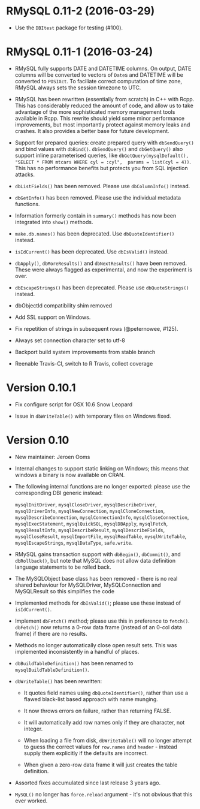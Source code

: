 # RMySQL 0.11-2 (2016-03-29)

- Use the `DBItest` package for testing (#100).


# RMySQL 0.11-1 (2016-03-24)

 *  RMySQL fully supports DATE and DATETIME columns. On output, DATE columns
    will be converted to vectors of `Date`s and DATETIME will be converted
    to `POSIXct`. To faciliate correct computation of time zone, RMySQL
    always sets the session timezone to UTC.

 *  RMySQL has been rewritten (essentially from scratch) in C++ with
    Rcpp. This has considerably reduced the amount of code, and allow us to
    take advantage of the more sophisticated memory management tools available in
    Rcpp. This rewrite should yield some minor performance improvements, but 
    most importantly protect against memory leaks and crashes. It also provides
    a better base for future development.

 *  Support for prepared queries: create prepared query with `dbSendQuery()` 
    and bind values with `dbBind()`. `dbSendQuery()` and `dbGetQuery()` also 
    support inline parameterised queries, like 
    `dbGetQuery(mysqlDefault(), "SELECT * FROM mtcars WHERE cyl = :cyl", 
    params = list(cyl = 4))`. This has no performance benefits but protects you 
    from SQL injection attacks.

 * `dbListFields()` has been removed. Please use `dbColumnInfo()` instead.

 * `dbGetInfo()` has been removed. Please use the individual metadata 
    functions.

 *  Information formerly contain in `summary()` methods has now been integrated
    into `show()` methods.

 *  `make.db.names()` has been deprecated. Use `dbQuoteIdentifier()` instead.
 
 *  `isIdCurrent()` has been deprecated. Use `dbIsValid()` instead.

 *  `dbApply()`, `dbMoreResults()` and `dbNextResults()` have been removed.
    These were always flagged as experimental, and now the experiment is over.

 *  `dbEscapeStrings()` has been deprecated. Please use `dbQuoteStrings()`
    instead.

 *  dbObjectId compatibility shim removed

 *  Add SSL support on Windows.

 *  Fix repetition of strings in subsequent rows (@peternowee, #125).

 *  Always set connection character set to utf-8

 *  Backport build system improvements from stable branch

 *  Reenable Travis-CI, switch to R Travis, collect coverage


# Version 0.10.1

 *  Fix configure script for OSX 10.6 Snow Leopard
 
 *  Issue in `dbWriteTable()` with temporary files on Windows fixed.

# Version 0.10

 *  New maintainer: Jeroen Ooms

 *  Internal changes to support static linking on Windows; this means that
    windows a binary is now available on CRAN.

 *  The following internal functions are no longer exported: please
    use the corresponding DBI generic instead:

    `mysqlInitDriver`, `mysqlCloseDriver`, `mysqlDescribeDriver`,
    `mysqlDriverInfo`, `mysqlNewConnection`, `mysqlCloneConnection`,
    `mysqlDescribeConnection`, `mysqlConnectionInfo`, `mysqlCloseConnection`,
    `mysqlExecStatement`, `mysqlQuickSQL`, `mysqlDBApply`, `mysqlFetch`,
    `mysqlResultInfo`, `mysqlDescribeResult`, `mysqlDescribeFields`,
    `mysqlCloseResult`, `mysqlImportFile`, `mysqlReadTable`, `mysqlWriteTable`,
    `mysqlEscapeStrings`, `mysqlDataType`, `safe.write`.

 *  RMySQL gains transaction support with `dbBegin()`, `dbCommit()`,
    and `dbRollback()`, but note that MySQL does not allow data definition
    language statements to be rolled back.

 *  The MySQLObject base class has been removed - there is no real shared
    behaviour for MySQLDriver, MySQLConnection and MySQLResult so this
    simplifies the code

 *  Implemented methods for `dbIsValid()`; please use these instead of
    `isIdCurrent()`.

 *  Implement `dbFetch()` method; please use this in preference to `fetch()`.
    `dbFetch()` now returns a 0-row data frame (instead of an 0-col data frame)
    if there are no results.

 *  Methods no longer automatically close open result sets. This was implemented 
    inconsistently in a handful of places.

 *  `dbBuildTableDefinition()` has been renamed to `mysqlBuildTableDefinition()`.
 
 *  `dbWriteTable()` has been rewritten:

    * It quotes field names using `dbQuoteIdentifier()`, rather
      than use a flawed black-list based approach with name munging.

    * It now throws errors on failure, rather than returning FALSE. 
    
    * It will automatically add row names only if they are character, not integer.
    
    * When loading a file from disk, `dbWriteTable()` will no longer
      attempt to guess the correct values for `row.names` and `header` - instead
      supply them explicitly if the defaults are incorrect. 
    
    * When given a zero-row data frame it will just creates the table 
      definition. 

 *  Assorted fixes accumulated since last release 3 years ago.

 * `MySQL()` no longer has `force.reload` argument - it's not obvious that
    this ever worked.
